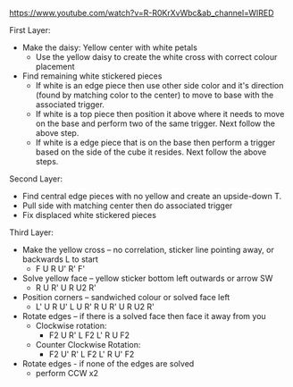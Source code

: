https://www.youtube.com/watch?v=R-R0KrXvWbc&ab_channel=WIRED

First Layer:
- Make the daisy: Yellow center with white petals
	- Use the yellow daisy to create the white cross with correct colour placement
- Find remaining white stickered pieces
    - If white is an edge piece then use other side color and it's direction (found by matching color to the center) to move to base with the associated trigger.
    - If white is a top piece then position it above where it needs to move on the base and perform two of the same trigger. Next follow the above step.
    - If white is a edge piece that is on the base then perform a trigger based on the side of the cube it resides. Next follow the above steps.

Second Layer:
- Find central edge pieces with no yellow and create an upside-down T.
- Pull side with matching center then do associated trigger
- Fix displaced white stickered pieces

Third Layer:
- Make the yellow cross – no correlation, sticker line pointing away, or backwards L to start
    - F U R U' R' F'
- Solve yellow face – yellow sticker bottom left outwards or arrow SW
    - R U R' U R U2 R'
- Position corners – sandwiched colour or solved face left
    - L' U R U' L U R' R U R' U R U2 R'
- Rotate edges – if there is a solved face then face it away from you
    - Clockwise rotation:
	    - F2 U R' L F2 L' R U F2
	- Counter Clockwise Rotation:
	    - F2 U' R' L F2 L' R U' F2
- Rotate edges - if none of the edges are solved
	- perform CCW x2